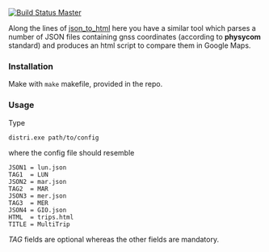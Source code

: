 [![Build Status Master](https://travis-ci.org/physycom/multi_json_map.png?branch=master)](https://travis-ci.org/physycom/multi_json_map "master")


Along the lines of [json_to_html](https://github.com/physycom/json_to_html) here you have a similar tool which parses a number of JSON files containing gnss coordinates (according to **physycom** standard) and produces an html script to compare them in Google Maps.

### Installation
Make with ``make`` makefile, provided in the repo.

### Usage
Type
```
distri.exe path/to/config
```
where the config file should resemble
```
JSON1 = lun.json
TAG1  = LUN
JSON2 = mar.json
TAG2  = MAR
JSON3 = mer.json
TAG3  = MER
JSON4 = GIO.json
HTML  = trips.html
TITLE = MultiTrip
```
*TAG* fields are optional whereas the other fields are mandatory.
